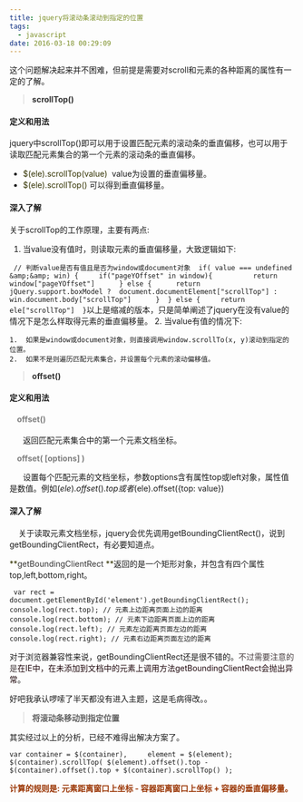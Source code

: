 ```yaml
---
title: jquery将滚动条滚动到指定的位置
tags:
  - javascript
date: 2016-03-18 00:29:09
---
```


这个问题解决起来并不困难，但前提是需要对scroll和元素的各种距离的属性有一定的了解。<!--more-->

> <span style="color: #333333;">**scrollTop()**</span>

#### 定义和用法

jquery中scrollTop()即可以用于设置匹配元素的滚动条的垂直偏移，也可以用于读取匹配元素集合的第一个元素的滚动条的垂直偏移。

*   <span style="color: #333300;">$(ele).scrollTop(value)</span>  value为设置的垂直偏移量。
*   <span style="color: #333300;">$(ele).scrollTop()</span> 可以得到垂直偏移量。

#### 深入了解

关于scrollTop的工作原理，主要有两点:

1.  当value没有值时，则读取元素的垂直偏移量，大致逻辑如下:

 ` 
// 判断value是否有值且是否为window或document对象 
if( value === undefined &amp;&amp; win) {    
  if("pageYOffset" in window){         
    return window["pageYOffset"]     
  } else {     
    return jQuery.support.boxModel ? 
      document.documentElement["scrollTop"] : win.document.body["scrollTop"]     
  } 
} else {    
  return ele["scrollTop"] 
} `以上是缩减的版本，只是简单阐述了jquery在没有value的情况下是怎么样取得元素的垂直偏移量。
2.  当value有值的情况下:

    1.  如果是window或document对象，则直接调用window.scrollTo(x, y)滚动到指定的位置。
    2.  如果不是则遍历匹配元素集合，并设置每个元素的滚动偏移值。
> <span style="color: #333333; font-weight: bold;">offset()</span>

#### 定义和用法

#### <span style="color: #808080;">    offset()</span>

      返回匹配元素集合中的第一个元素文档坐标。

<span style="color: #808080; font-weight: bold;">    offset( [options] )</span>

      设置每个匹配元素的文档坐标，参数options含有属性top或left对象，属性值是数值。例如$(ele).offset().top或者$(ele).offset({top: value})

#### 深入了解

    关于读取元素文档坐标，jquery会优先调用getBoundingClientRect()，说到getBoundingClientRect，有必要知道点。

<span style="color: #333300;">**<span style="color: #333333;">getBoundingClientRect</span> **</span>返回的是一个矩形对象，并包含有四个属性top,left,bottom,right。

` 
var rect = document.getElementById('element').getBoundingClientRect(); 
console.log(rect.top); // 元素上边距离页面上边的距离 
console.log(rect.bottom); // 元素下边距离页面上边的距离 
console.log(rect.left); // 元素左边距离页面左边的距离 
console.log(rect.right); // 元素右边距离页面左边的距离 
`

对于浏览器兼容性来说，getBoundingClientRect还是很不错的。<span style="color: #473d3f;">不过需要注意的是</span><span style="color: #1f070c;">在IE中，在未添加到文档中的元素上调用方法getBoundingClientRect会抛出异常</span>。

好吧我承认啰嗦了半天都没有进入主题，这是毛病得改。。

> **将滚动条移动到指定位置**

其实经过以上的分析，已经不难得出解决方案了。

`
var container = $(container),
    element = $(element);
$(container).scrollTop( $(element).offset().top - $(container).offset().top + $(container).scrollTop() );
`

**<span style="color: #993300;">计算的规则是: 元素距离窗口上坐标 - 容器距离窗口上坐标 + 容器的垂直偏移量。</span>**
